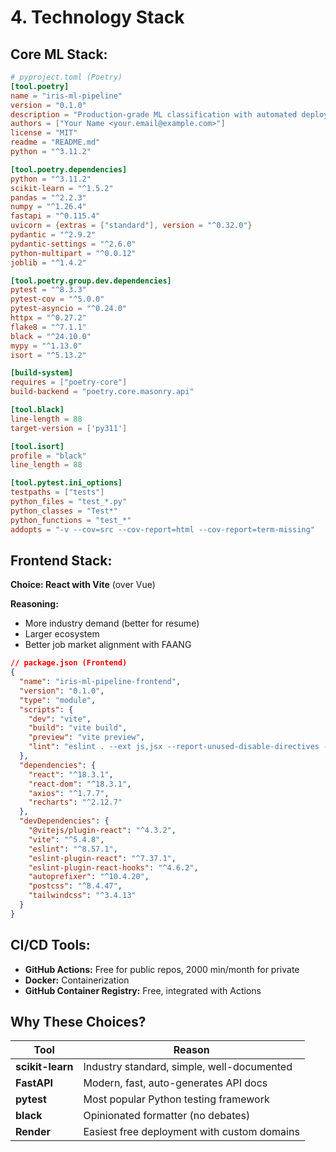 # **4. Technology Stack**

## **Core ML Stack:**
```toml
# pyproject.toml (Poetry)
[tool.poetry]
name = "iris-ml-pipeline"
version = "0.1.0"
description = "Production-grade ML classification with automated deployment"
authors = ["Your Name <your.email@example.com>"]
license = "MIT"
readme = "README.md"
python = "^3.11.2"

[tool.poetry.dependencies]
python = "^3.11.2"
scikit-learn = "^1.5.2"
pandas = "^2.2.3"
numpy = "^1.26.4"
fastapi = "^0.115.4"
uvicorn = {extras = ["standard"], version = "^0.32.0"}
pydantic = "^2.9.2"
pydantic-settings = "^2.6.0"
python-multipart = "^0.0.12"
joblib = "^1.4.2"

[tool.poetry.group.dev.dependencies]
pytest = "^8.3.3"
pytest-cov = "^5.0.0"
pytest-asyncio = "^0.24.0"
httpx = "^0.27.2"
flake8 = "^7.1.1"
black = "^24.10.0"
mypy = "^1.13.0"
isort = "^5.13.2"

[build-system]
requires = ["poetry-core"]
build-backend = "poetry.core.masonry.api"

[tool.black]
line-length = 88
target-version = ['py311']

[tool.isort]
profile = "black"
line_length = 88

[tool.pytest.ini_options]
testpaths = ["tests"]
python_files = "test_*.py"
python_classes = "Test*"
python_functions = "test_*"
addopts = "-v --cov=src --cov-report=html --cov-report=term-missing"
```

## Frontend Stack:
**Choice: React with Vite** (over Vue)

**Reasoning:**
- More industry demand (better for resume)
- Larger ecosystem
- Better job market alignment with FAANG

```json
// package.json (Frontend)
{
  "name": "iris-ml-pipeline-frontend",
  "version": "0.1.0",
  "type": "module",
  "scripts": {
    "dev": "vite",
    "build": "vite build",
    "preview": "vite preview",
    "lint": "eslint . --ext js,jsx --report-unused-disable-directives --max-warnings 0"
  },
  "dependencies": {
    "react": "^18.3.1",
    "react-dom": "^18.3.1",
    "axios": "^1.7.7",
    "recharts": "^2.12.7"
  },
  "devDependencies": {
    "@vitejs/plugin-react": "^4.3.2",
    "vite": "^5.4.8",
    "eslint": "^8.57.1",
    "eslint-plugin-react": "^7.37.1",
    "eslint-plugin-react-hooks": "^4.6.2",
    "autoprefixer": "^10.4.20",
    "postcss": "^8.4.47",
    "tailwindcss": "^3.4.13"
  }
}
```

## **CI/CD Tools:**
- **GitHub Actions:** Free for public repos, 2000 min/month for private
- **Docker:** Containerization
- **GitHub Container Registry:** Free, integrated with Actions

## **Why These Choices?**

| Tool | Reason |
|------|--------|
| **scikit-learn** | Industry standard, simple, well-documented |
| **FastAPI** | Modern, fast, auto-generates API docs |
| **pytest** | Most popular Python testing framework |
| **black** | Opinionated formatter (no debates) |
| **Render** | Easiest free deployment with custom domains |